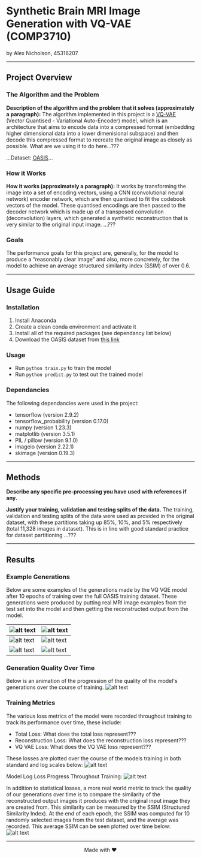 # Synthetic Brain MRI Image Generation with VQ-VAE (COMP3710)


by Alex Nicholson, 45316207

---

## Project Overview

### The Algorithm and the Problem

**Description of the algorithm and the problem that it solves (approximately a paragraph):**
The algorithm implemented in this project is a [VQ-VAE](https://arxiv.org/abs/1711.00937) (Vector Quantised - Variational Auto-Encoder) model, which is an architecture that aims to encode data into a compressed format (embedding higher dimensional data into a lower dimenisional subspace) and then decode this compressed format to recreate the original image as closely as possible. What are we using it to do here...???

...Dataset: [OASIS](https://www.oasis-brains.org/#data)...

### How it Works

**How it works (approximately a paragraph):**
It works by transforming the image into a set of encoding vectors, using a CNN (convolutional neural network) encoder network, which are then quantised to fit the codebook vectors of the model. These quantised encodings are then passed to the decoder network which is made up of a transposed convolution (deconvolution) layers, which generated a synthetic reconstruction that is very similar to the original input image. ...???

### Goals

The performance goals for this project are, generally, for the model to produce a “reasonably clear image” and also, more concretely, for the model to achieve an average structured similarity index (SSIM) of over 0.6.

---

## Usage Guide

### Installation

1. Install Anaconda
2. Create a clean conda environment and activate it
3. Install all of the required packages (see dependancy list below)
4. Download the OASIS dataset from [this link](https://cloudstor.aarnet.edu.au/plus/s/tByzSZzvvVh0hZA/download)

### Usage

* Run `python train.py` to train the model
* Run `python predict.py` to test out the trained model

### Dependancies

The following dependancies were used in the project:

* tensorflow (version 2.9.2)
* tensorflow_probability (version 0.17.0)
* numpy (version 1.23.3)
* matplotlib (version 3.5.1)
* PIL / pillow (version 9.1.0)
* imageio (version 2.22.1)
* skimage (version 0.19.3)

---

## Methods

**Describe any specific pre-processing you have used with references if any.**

**Justify your training, validation and testing splits of the data.**
The training, validation and testing splits of the data were used as provided in the original dataset, with these partitions taking up 85%, 10%, and 5% respectively (total 11,328 images in dataset). This is in line with good standard practice for dataset partitioning ...???

---

## Results

### Example Generations

Below are some examples of the generations made by the VQ VQE model after 10 epochs of training over the full OASIS training dataset. These generations were produced by putting real MRI image examples from the test set into the model and then getting the reconstructed output from the model.

| ![alt text](./out/original_vs_reconstructed_0000.png)      | ![alt text](./out/original_vs_reconstructed_0001.png) |
| ----------- | ----------- |
| ![alt text](./out/original_vs_reconstructed_0002.png)      | ![alt text](./out/original_vs_reconstructed_0003.png)       |
| ![alt text](./out/original_vs_reconstructed_0004.png)      | ![alt text](./out/original_vs_reconstructed_0005.png)       |

### Generation Quality Over Time

Below is an animation of the progression of the quality of the model's generations over the course of training.
![alt text](./out/vqvae_training_progression.gif)

### Training Metrics

The various loss metrics of the model were recorded throughout training to track its performance over time, these include:

* Total Loss: What does the total loss represent???
* Reconstruction Loss: What does the reconstruction loss represent???
* VQ VAE Loss: What does the VQ VAE loss represent???

These losses are plotted over the course of the models training in both standard and log scales below:
![alt text](./out/training_loss_curves.png)

Model Log Loss Progress Throughout Training:
![alt text](./out/training_logloss_curves.png)

In addition to statistical losses, a more real world metric to track the quality of our generations over time is to compare the similarity of the reconstructed output images it produces with the original input image they are created from. This similarity can be measured by the SSIM (Structured Similarity Index). At the end of each epoch, the SSIM was computed for 10 randomly selected images from the test dataset, and the average was recorded. This average SSIM can be seen plotted over time below:
![alt text](./training_ssim_curve.png)

---

<center>Made with ❤️</center>
